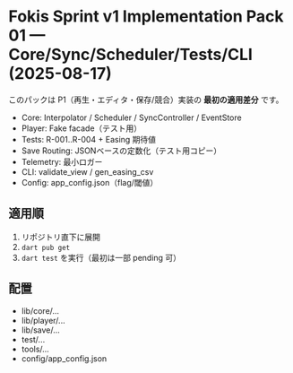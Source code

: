 # Fokis Sprint v1 Implementation Pack 01 — Core/Sync/Scheduler/Tests/CLI (2025-08-17)

このパックは P1（再生・エディタ・保存/競合）実装の **最初の適用差分** です。
- Core: Interpolator / Scheduler / SyncController / EventStore
- Player: Fake facade（テスト用）
- Tests: R-001..R-004 + Easing 期待値
- Save Routing: JSONベースの定数化（テスト用コピー）
- Telemetry: 最小ロガー
- CLI: validate_view / gen_easing_csv
- Config: app_config.json（flag/閾値）

## 適用順
1) リポジトリ直下に展開
2) `dart pub get`
3) `dart test` を実行（最初は一部 pending 可）

## 配置
- lib/core/...
- lib/player/...
- lib/save/...
- test/...
- tools/...
- config/app_config.json
